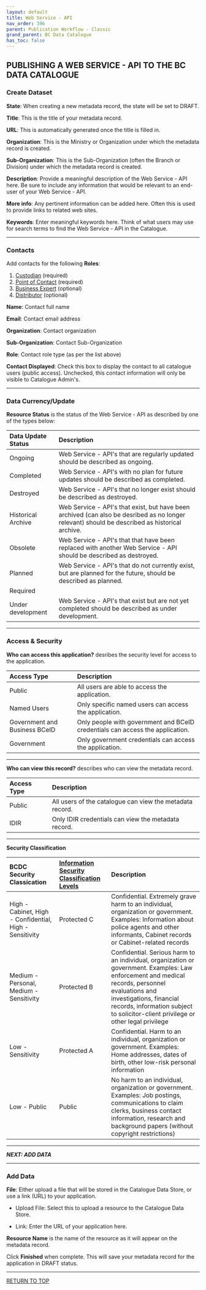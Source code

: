 ```yaml
---
layout: default
title: Web Service - API
nav_order: 396
parent: Publication Workflow - Classic
grand_parent: BC Data Catalogue
has_toc: false
---
```


## PUBLISHING A WEB SERVICE - API TO THE BC DATA CATALOGUE

### Create Dataset

**State**: When creating a new metadata record, the state will be set to DRAFT. 

**Title**: This is the title of your metadata record.

**URL**: This is automatically generated once the title is filled in.

**Organization**: This is the Ministry or Organization under which the metadata record is created.

**Sub-Organization**: This is the Sub-Organization (often the Branch or Division) under which the metadata record is created.

**Description**: Provide a meaningful description of the Web Service - API here. Be sure to include any information that would be relevant to an end-user of your Web Service - API.

**More info**: Any pertinent information can be added here. Often this is used to provide links to related web sites.

**Keywords**: Enter meaningful keywords here. Think of what users may use for search terms to find the Web Service - API in the Catalogue.

---------------

### **Contacts**

Add contacts for the following **Roles**:
1. [Custodian](./glossary.md/#data_custodian) (required) 
1. [Point of Contact](./glossary.md/#point_of_contact) (required) 
1. [Business Expert](./glossary.md/#business_expert) (optional)
1. [Distributor](./glossary.md/#distributor) (optional) 

**Name**: Contact full name

**Email**: Contact email address

**Organization**: Contact organization

**Sub-Organization**: Contact Sub-Organization

**Role**: Contact role type (as per the list above)

**Contact Displayed**: Check this box to display the contact to all catalogue users (public access). Unchecked, this contact information will only be visible to Catalogue Admin's.

---------------

### **Data Currency/Update**

**Resource Status** is the status of the Web Service - API as described by one of the types below: 
 
|Data Update Status| Description
|:---|:---|
|Ongoing|Web Service - API's that are regularly updated should be described as ongoing.|
|Completed|Web Service - API's with no plan for future updates should be described as completed.
|Destroyed|Web Service - API's that no longer exist should be described as destroyed.|
|Historical Archive|Web Service - API's that exist, but have been archived (can also be desribed as no longer relevant) should be described as historical archive.
|Obsolete|Web Service - API's that that have been replaced with another Web Service - API should be described as destroyed.
|Planned|Web Service - API's that do not currently exist, but are planned for the future, should be described as planned.
|Required| 
|Under development|Web Service - API's that exist but are not yet completed should be described as under development.

---------------

### **Access & Security**

**Who can access this application?** desribes the security level for access to the application.

|Access Type| Description
|:---|:---|
|Public| All users are able to access the application.
|Named Users| Only specific named users can access the application.
|Government and Business BCeID| Only people with government and BCeID credentials can access the application.
|Government| Only government credentials can access the application.

------------------------------

**Who can view this record?** describes who can view the metadata record.

|Access Type| Description
|:---|:---|
|Public | All users of the catalogue can view the metadata record.
|IDIR | Only IDIR credentials can view the metadata record.

------------------------------

**Security Classification**

|BCDC Security Classication| [Information Security Classification Levels](https://www2.gov.bc.ca/assets/gov/government/services-for-government-and-broader-public-sector/information-technology-services/standards-files/information_security_classification_standard_july_17_2018.pdf)| Description
|:---|:---|:---|
|High - Cabinet, High - Confidential, High - Sensitivity|Protected C | Confidential. Extremely grave harm to an individual, organization or government. Examples: Information about police agents and other informants, Cabinet records or Cabinet-related records
|Medium - Personal, Medium - Sensitivity|Protected B | Confidential. Serious harm to an individual, organization or government. Examples: Law enforcement and medical records, personnel evaluations and investigations, financial records, information subject to solicitor-client privilege or other legal privilege
|Low - Sensitivity|Protected A | Confidential. Harm to an individual, organization or government. Examples: Home addresses, dates of birth, other low-risk personal information
|Low - Public|Public|No harm to an individual, organization or government. Examples: Job postings, communications to claim clerks, business contact information, research and background papers (without copyright restrictions)

------------------------------

***NEXT: ADD DATA***

------------------------------

### Add Data

**File**: Either upload a file that will be stored in the Catalogue Data Store, or use a link (URL) to your application.
+ Upload File: Select this to upload a resource to the Catalogue Data Store.

+ Link: Enter the URL of your application here.

**Resource Name** is the name of the resource as it will appear on the metadata record. 

Click **Finished** when complete.  This will save your metadata record for the application in DRAFT status.

------------------------------

[RETURN TO TOP][1]

[1]: #publishing-a-web-service---api-to-the-bc-data-catalogue

